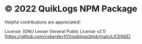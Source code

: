 # © 2022 QuikLogs NPM Package
 
 Helpful contributions are appreciated!
 
 License: (GNU Lesser General Public License v2.1)[https://github.com/cyberdev101/quiklogs/blob/main/LICENSE]
